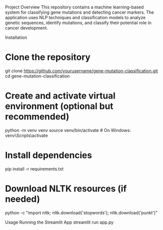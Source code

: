 Project Overview
This repository contains a machine learning-based system for classifying gene mutations and detecting cancer markers. The application uses NLP techniques and classification models to analyze genetic sequences, identify mutations, and classify their potential role in cancer development.

Installation
# Clone the repository
git clone https://github.com/yourusername/gene-mutation-classification.git
cd gene-mutation-classification

# Create and activate virtual environment (optional but recommended)
python -m venv venv
source venv/bin/activate  # On Windows: venv\Scripts\activate

# Install dependencies
pip install -r requirements.txt

# Download NLTK resources (if needed)
python -c "import nltk; nltk.download('stopwords'); nltk.download('punkt')"

Usage
Running the Streamlit App
streamlit run app.py
